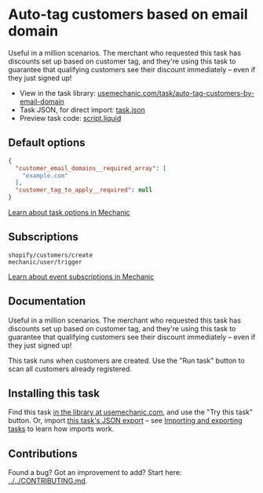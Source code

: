 # Auto-tag customers based on email domain

Useful in a million scenarios. The merchant who requested this task has discounts set up based on customer tag, and they're using this task to guarantee that qualifying customers see their discount immediately – even if they just signed up!

* View in the task library: [usemechanic.com/task/auto-tag-customers-by-email-domain](https://usemechanic.com/task/auto-tag-customers-by-email-domain)
* Task JSON, for direct import: [task.json](../../tasks/auto-tag-customers-by-email-domain.json)
* Preview task code: [script.liquid](./script.liquid)

## Default options

```json
{
  "customer_email_domains__required_array": [
    "example.com"
  ],
  "customer_tag_to_apply__required": null
}
```

[Learn about task options in Mechanic](https://docs.usemechanic.com/article/471-task-options)

## Subscriptions

```liquid
shopify/customers/create
mechanic/user/trigger
```

[Learn about event subscriptions in Mechanic](https://docs.usemechanic.com/article/408-subscriptions)

## Documentation

Useful in a million scenarios. The merchant who requested this task has discounts set up based on customer tag, and they're using this task to guarantee that qualifying customers see their discount immediately – even if they just signed up!

This task runs when customers are created. Use the "Run task" button to scan all customers already registered.

## Installing this task

Find this task [in the library at usemechanic.com](https://usemechanic.com/task/auto-tag-customers-by-email-domain), and use the "Try this task" button. Or, import [this task's JSON export](../../tasks/auto-tag-customers-by-email-domain.json) – see [Importing and exporting tasks](https://docs.usemechanic.com/article/505-importing-and-exporting-tasks) to learn how imports work.

## Contributions

Found a bug? Got an improvement to add? Start here: [../../CONTRIBUTING.md](../../CONTRIBUTING.md).

